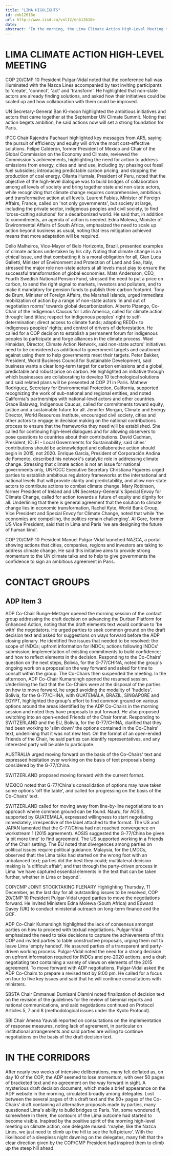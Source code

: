 ```yaml
---
title: "LIMA HIGHLIGHTS"
id: enb12618e
url: http://www.iisd.ca/vol12/enb12618e
date: 
abstract: "In the morning, the Lima Climate Action High-Level Meeting took place. The ADP contact group on item 3 briefly convened in the morning and was then suspended pending consultations among negotiating groups on the way forward. The contact group reconvened late in the afternoon but agreement could not be reached on how to move forward. Informal consultations took place throughout the day under the COP and CMP. An informal stocktaking plenary took place in the evening. Later in the evening the ADP contact group convened shortly for the ADP Co-Chairs to present a revised draft decision text, which parties agreed to discuss on Friday morning."
---
```


# LIMA CLIMATE ACTION HIGH-LEVEL MEETING

COP 20/CMP 10 President Pulgar-Vidal noted that the conference hall was illuminated with the Nazca Lines accompanied by text inviting participants to 'create', 'connect', 'act' and 'transform'. He highlighted that non-state actors are already finding solutions, and asked how their initiatives could be scaled up and how collaboration with them could be improved.

UN Secretary-General Ban Ki-moon highlighted the ambitious initiatives and actors that came together at the September UN Climate Summit. Noting that action begets ambition, he said actions now will set a strong foundation for Paris.

IPCC Chair Rajendra Pachauri highlighted key messages from AR5, saying the pursuit of efficiency and equity will drive the most cost-effective solutions. Felipe Calderón, former President of Mexico and Chair of the Global Commission on the Economy and Climate, reviewed the Commission's achievements, highlighting the need for action to address emissions from energy, cities and land use, including by: phasing out fossil fuel subsidies; introducing predictable carbon pricing; and stopping the production of coal energy. Ollanta Humala, President of Peru, noted that the objective of the high-level dialogue was to build bridges of collaboration among all levels of society and bring together state and non-state actors, while recognizing that climate change requires comprehensive, ambitious and transformative action at all levels. Laurent Fabius, Minister of Foreign Affairs, France, called on 'not only governments', but society at large, including the private sector, indigenous peoples and civil society, to find 'cross-cutting solutions' for a decarbonized world. He said that, in addition to commitments, an agenda of action is needed. Edna Molewa, Minister of Environmental Affairs of South Africa, emphasized the need to scale up action beyond business as usual, noting that less mitigation achieved means that more adaptation will be required.

Délio Malheiros, Vice-Mayor of Belo Horizonte, Brazil, presented examples of climate actions undertaken by his city. Noting that climate change is an ethical issue, and that combatting it is a moral obligation for all, Gian Luca Galletti, Minister of Environment and Protection of Land and Sea, Italy, stressed the major role non-state actors at all levels must play to ensure the successful transformation of global economies. Mats Andersson, CEO, Fourth Swedish National Pension Fund, stressed the need to put a price on carbon, to send the right signal to markets, investors and polluters, and to make it mandatory for pension funds to publish their carbon footprint. Tony de Brum, Minister of Foreign Affairs, the Marshall Islands, urged immediate mobilization of action by a range of non-state actors 'in and out of negotiation rooms' towards global decarbonization. Alberto Pizango, Co-Chair of the Indigenous Caucus for Latin America, called for climate action through: land titles; respect for indigenous peoples' right to self-determination; direct access to climate funds; adapting REDD+ to indigenous peoples' rights; and control of drivers of deforestation. He called for a COP decision to establish a permanent forum for indigenous peoples to participate and forge alliances in the climate process. Wael Hmaidan, Director, Climate Action Network, said non-state actors' initiatives need to be considered as additional to government targets and cautioned against using them to help governments meet their targets. Peter Bakker, President, World Business Council for Sustainable Development, said business wants a clear long-term target for carbon emissions and a global, predictable and robust price on carbon. He highlighted an initiative through which businesses are collaborating to develop 10 technological solutions and said related plans will be presented at COP 21 in Paris. Mathew Rodriguez, Secretary for Environmental Protection, California, supported recognizing the work of sub-national and regional entities, and noted California's partnerships with national-level actors and other countries. Grace Balawag, Indigenous Caucus, called for commitments toward equity, justice and a sustainable future for all. Jennifer Morgan, Climate and Energy Director, World Resources Institute, encouraged civil society, cities and other actors to engage in decision making on the national contributions process to ensure that the frameworks they need will be established. She called for continuing high-level dialogues and for allowing observers to pose questions to countries about their contributions. David Cadman, President, ICLEI  - Local Governments for Sustainability, said cities' contributions should be acknowledged and collaborative action should begin in 2015, not 2020. Enrique García, President of Corporación Andina de Fomento, described his network's catalytic role in addressing climate change. Stressing that climate action is not an issue for national governments only, UNFCCC Executive Secretary Christiana Figueres urged parties to establish ambitious regulatory frameworks at the international and national levels that will provide clarity and predictability, and allow non-state actors to contribute actions to combat climate change. Mary Robinson, former President of Ireland and UN Secretary-General's Special Envoy for Climate Change, called for action towards a future of equity and dignity for all. Underlining that there is general agreement that the solution to climate change lies in economic transformation, Rachel Kyte, World Bank Group, Vice President and Special Envoy for Climate Change, noted that while 'the economics are compelling, the politics remain challenging'. Al Gore, former US Vice President, said that in Lima and Paris 'we are designing the future of human kind'.

COP 20/CMP 10 President Manuel Pulgar-Vidal launched NAZCA, a portal showing actions that cities, companies, regions and investors are taking to address climate change. He said this initiative aims to provide strong momentum to the UN climate talks and to help to give governments the confidence to sign an ambitious agreement in Paris.

# CONTACT GROUPS

## ADP Item 3

ADP Co-Chair Runge-Metzger opened the morning session of the contact group addressing the draft decision on advancing the Durban Platform for Enhanced Action, noting that the draft elements text would continue to 'be with' the negotiators. He urged parties to seek common ground on the draft decision text and asked for suggestions on ways forward before the ADP closing plenary. He identified five issues that needed to be resolved: the scope of INDCs; upfront information for INDCs; actions following INDCs' submission; implementation of existing commitments to build confidence; and how to reflect elements in the decision. Responding to the Co-Chairs' question on the next steps, Bolivia, for the G-77/CHINA, noted the group's ongoing work on a proposal on the way forward and asked for time to consult within the group. The Co-Chairs then suspended the meeting. In the afternoon, ADP Co-Chair Kumarsingh opened the resumed session. Underlining the fact that the Co-Chairs were at the disposal of the parties on how to move forward, he urged avoiding the modality of 'huddles'. Bolivia, for the G-77/CHINA, with GUATEMALA, BRAZIL, SINGAPORE and EGYPT, highlighted the group's effort to find common ground on various options around the areas identified by the ADP Co-Chairs in the morning session and noted they have proposals to put forward. He also proposed switching into an open-ended Friends of the Chair format. Responding to SWITZERLAND and the EU, Bolivia, for the G-77/CHINA, clarified that they had been working to 'slim down' the options contained in the Co-Chairs' text, underlining that it was not new text. On the format of an open-ended Friends of the Chair, he said parties can identify representatives, and any interested party will be able to participate.

AUSTRALIA urged moving forward on the basis of the Co-Chairs' text and expressed hesitation over working on the basis of text proposals being considered by the G-77/China.

SWITZERLAND proposed moving forward with the current format.

MEXICO noted that G-77/China's consolidation of options may have taken some options 'off the table', and called for progressing on the basis of the Co-Chairs' text.

SWITZERLAND called for moving away from line-by-line negotiations to an approach where common ground can be found. Nauru, for AOSIS, supported by GUATEMALA, expressed willingness to start negotiating immediately, irrespective of the label attached to the format. The US and JAPAN lamented that the G-77/China had not reached convergence on workstream 1 (2015 agreement). AOSIS suggested the G-77/China be given 'a bit more time' to find agreement. The US supported working in a Friends of the Chair setting. The EU noted that divergences among parties on political issues require political guidance. Malaysia, for the LMDCs, observed that: the Lima talks had started on the wrong foot with an unbalanced text; parties did the best they could; multilateral decision making is 'a difficult affair'; and that through the party-driven process in Lima 'we have captured essential elements in the text that can be taken further, whether in Lima or beyond'.

COP/CMP JOINT STOCKTAKING PLENARY Highlighting Thursday, 11 December, as the last day for all outstanding issues to be resolved, COP 20/CMP 10 President Pulgar-Vidal urged parties to move the negotiations forward. He invited Ministers Edna Molewa (South Africa) and Edward Davey (UK) to conduct ministerial outreach on long-term finance and the GCF.

ADP Co-Chair Kumarsingh highlighted the lack of consensus amongst parties on how to proceed with textual negotiations. Pulgar-Vidal emphasized the need to take decisions to capture the achievements of this COP and invited parties to table constructive proposals, urging them not to leave Lima 'empty handed'. He assured parties of a transparent and party-driven working process. Pulgar-Vidal noted the need for a strong decision on upfront information required for INDCs and pre-2020 actions, and a draft negotiating text containing a variety of views on elements of the 2015 agreement. To move forward with ADP negotiations, Pulgar-Vidal asked the ADP Co-Chairs to prepare a revised text by 9:00 pm. He called for a focus on four to five key issues and said that he will continue consultations with ministers.

SBSTA Chair Emmanuel Dumisani Dlamini noted finalization of decision text on the revision of the guidelines for the review of biennial reports and national communications, and said negotiations continued on Protocol Articles 5, 7 and 8 (methodological issues under the Kyoto Protocol).

SBI Chair Amena Yauvoli reported on consultations on the implementation of response measures, noting lack of agreement, in particular on institutional arrangements and said parties are willing to continue negotiations on the basis of the draft decision text.

# IN THE CORRIDORS

After nearly two weeks of intensive deliberations, many felt deflated as, on day 10 of the COP, the ADP seemed to lose momentum, with over 50 pages of bracketed text and no agreement on the way forward in sight. A mysterious draft decision document, which made a brief appearance on the ADP website in the morning, circulated broadly among delegates. Lost between the several pages of this draft text and the 50+ pages of the Co-Chairs' draft containing all alternative proposals made by parties, many questioned Lima's ability to build bridges to Paris. Yet, some wondered if, somewhere in there, the contours of the Lima outcome had started to become visible. Inspired by the positive spirit of the morning high-level meeting on climate action, one delegate mused: 'maybe, like the Nazca Lines, we just need to climb up the hill to see the full picture'. With the likelihood of a sleepless night dawning on the delegates, many felt that the clear direction given by the COP/CMP President had inspired them to climb up the steep hill ahead.